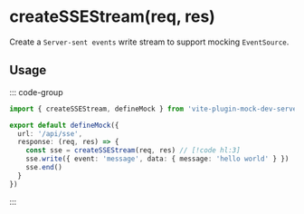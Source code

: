 # createSSEStream(req, res)

Create a `Server-sent events` write stream to support mocking `EventSource`.

## Usage

::: code-group

``` ts [*.mock.ts]
import { createSSEStream, defineMock } from 'vite-plugin-mock-dev-server'

export default defineMock({
  url: '/api/sse',
  response: (req, res) => {
    const sse = createSSEStream(req, res) // [!code hl:3]
    sse.write({ event: 'message', data: { message: 'hello world' } })
    sse.end()
  }
})
```

:::
